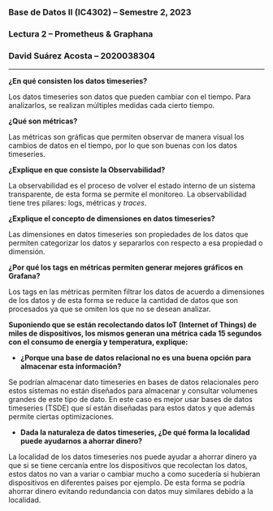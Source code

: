 ### **Base de Datos II (IC4302)** – Semestre 2, 2023
### **Lectura 2** – Prometheus & Graphana
### David Suárez Acosta – 2020038304
____

**¿En qué consisten los datos timeseries?**

Los datos timeseries son datos que pueden cambiar con el tiempo. Para analizarlos, se realizan múltiples medidas cada cierto tiempo.

**¿Qué son métricas?**

Las métricas son gráficas que permiten observar de manera visual los cambios de datos en el tiempo, por lo que son buenas con los datos timeseries.

**¿Explique en que consiste la Observabilidad?**

La observabilidad es el proceso de volver el estado interno de un sistema transparente, de esta forma se permite el monitoreo. La observabilidad tiene tres pilares: logs, métricas y *traces*.

**¿Explique el concepto de dimensiones en datos timeseries?**

Las dimensiones en datos timeseries son propiedades de los datos que permiten categorizar los datos y separarlos con respecto a esa propiedad o dimensión.

**¿Por qué los tags en métricas permiten generar mejores gráficos en Grafana?**

Los tags en las métricas permiten filtrar los datos de acuerdo a dimensiones de los datos y de esta forma se reduce la cantidad de datos que son procesados ya que se omiten los que no se desean analizar.

**Suponiendo que se están recolectando datos IoT (Internet of Things) de miles de dispositivos, los mismos generan una métrica cada 15 segundos con el consumo de energía y temperatura, explique:**

- **¿Porque una base de datos relacional no es una buena opción para almacenar esta información?**

Se podrían almacenar dato timeseries en bases de datos relacionales pero estos sistemas no están diseñados para almacenar y consultar volumenes grandes de este tipo de dato. En este caso es mejor usar bases de datos timeseries (TSDE) que sí están diseñadas para estos datos y que además permite ciertas optimizaciones.

- **Dada la naturaleza de datos timeseries, ¿De qué forma la localidad puede ayudarnos a ahorrar dinero?**

La localidad de los datos timeseries nos puede ayudar a ahorrar dinero ya que si se tiene cercanía entre los dispositivos que recolectan los datos, estos datos no van a variar o cambiar mucho a como sucedería si hubieran dispositivos en diferentes paises por ejemplo. De esta forma se podría ahorrar dinero evitando redundancia con datos muy similares debido a la localidad.